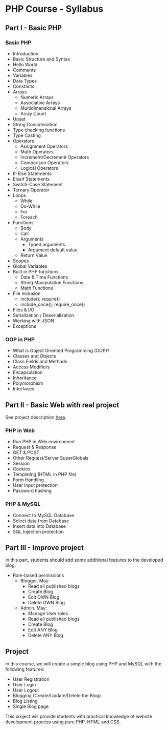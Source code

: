 # PHP Course - Syllabus

## Part I - Basic PHP

### Basic PHP

- Introduction
- Basic Structure and Syntax
- Hello World
- Comments
- Variables
- Data Types
- Constants
- Arrays
    - Numeric Arrays
    - Associative Arrays
    - Multidimensional Arrays
    - Array Count
- Unset
- String Concatenation
- Type checking functions
- Type Casting
- Operators
    - Assignment Operators
    - Math Operators
    - Increment/Decrement Operators
    - Comparison Operators
    - Logical Operators
- If-Else Statements
- Elseif Statements
- Switch-Case Statement
- Ternary Operator
- Loops
    - While
    - Do-While
    - For
    - Foreach
- Functions
    - Body
    - Call
    - Arguments
        - Typed arguments
        - Argument default value
    - Return Value
- Scopes
- Global Variables
- Built in PHP functions
    - Date & Time Functions
    - String Manipulation Functions 
    - Math Functions
- File Inclusion
    - include(); require()
    - include_once(); require_once()
- Files & I/O
- Serialization / Deserialization
- Working with JSON
- Exceptions

### OOP in PHP

- What is Object Oriented Programming (OOP)?
- Classes and Objects
- Class Fields and Methods
- Access Modifiers
- Encapsulation
- Inheritance
- Polymorphism
- Interfaces

## Part II - Basic Web with real project

See project description [here](#project).

### PHP in Web

- Run PHP in Web environment
- Request & Response
- GET & POST
- Other Request/Server SuperGlobals
- Session
- Cookies
- Templating (HTML in PHP file)
- Form Handling
- User Input protection
- Password hashing

### PHP & MySQL

- Connect to MySQL Database
- Select data from Database
- Insert data into Database
- SQL Injection protection

## Part III - Improve project

In this part, students should add some additional features to the developed blog:

- Role-based permissions
    - Blogger. May:
        - Read all published blogs
        - Create Blog
        - Edit OWN Blog
        - Delete OWN Blog
    - Admin. May:
        - Manage User roles
        - Read all published blogs
        - Create Blog
        - Edit ANY Blog
        - Delete ANY Blog

## Project

In this course, we will create a simple blog using PHP and MySQL with the following features:

- User Registration
- User Login
- User Logout
- Blogging (Create/Update/Delete the Blog)
- Blog Listing
- Single Blog page

This project will provide students with practical knowledge of website development process using pure PHP, HTML and CSS.
